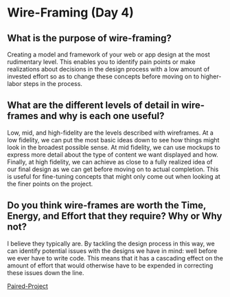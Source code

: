 # Wire-Framing (Day 4)

## What is the purpose of wire-framing?

Creating a model and framework of your web or app design at the most rudimentary level. This enables you to identify pain points or make realizations about decisions in the design process with a low amount of invested effort so as to change these concepts before moving on to higher-labor steps in the process.

## What are the different levels of detail in wire-frames and why is each one useful?

Low, mid, and high-fidelity are the levels described with wireframes. At a low fidelity, we can put the most basic ideas down to see how things might look in the broadest possible sense. At mid fidelity, we can use mockups to express more detail about the type of content we want displayed and how. Finally, at high fidelity, we can achieve as close to a fully realized idea of our final design as we can get before moving on to actual completion. This is useful for fine-tuning concepts that might only come out when looking at the finer points on the project.

## Do you think wire-frames are worth the Time, Energy, and Effort that they require? Why or Why not?

I believe they typically are. By tackling the design process in this way, we can identify potential issues with the designs we have in mind: well before we ever have to write code. This means that it has a cascading effect on the amount of effort that would otherwise have to be expended in correcting these issues down the line.

[Paired-Project](https://github.com/CyberTomB/dragonharmony)